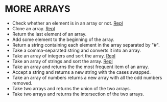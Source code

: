 # MORE ARRAYS

* Check whether an element is in an array or not. [Repl](https://repl.it/@KevinEwig/CheckIfElementIsInArray#index.js)
* Clone an array. [Repl](https://repl.it/@KevinEwig/CloneAnArray#index.js)
* Return the last element of an array.
* Add some element to the beginning of the array.
* Return a string containing each element in the array separated by "#".
* Take a comma-separated string and converts it into an array.
* Take an array of integers and sort the array. [Repl](https://repl.it/@KevinEwig/SortAnArrayOfNumbers)
* Take an array of strings and sort the array. [Repl](https://repl.it/@KevinEwig/SortAnArrayOfStrings#index.js)
* Take an array and returns the the most frequent item of an array.
* Accept a string and returns a new string with the cases swapped.
* Take an array of numbers returns a new array with all the odd numbers removed. 
* Take two arrays and returns the union of the two arrays.
* Take two arrays and returns the intersection of the two arrays.  

